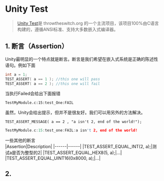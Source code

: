 # Unity Test
> [Unity Test](http://www.throwtheswitch.org/unity)是 throwtheswitch.org 的一个主流项目，该项目100%由C语言构建的，遵循ANSI标准、支持大多数嵌入式编译器。

## 1. 断言（Assertion）
Unity最明显的一个特点就是断言。断言是我们希望在嵌入式系统是正确的陈述性语句。例如下面
```c
int a = 1;
TEST_ASSERT( a == 1 ); //this one will pass
TEST_ASSERT( a == 2 ); //this one will fail
```
当执行Failed会给出下面报错  

```shell
TestMyModule.c:15:test_One:FAIL
```
虽然，Unity会给出提示，但并不是很友好。我们可以用另外的方法解决。  

`TEST_ASSERT_MESSAGE( a == 2 , "a isn't 2, end of the world!");`

```c
TestMyModule.c:15:test_one:FAIL:a isn't 2, end of the world!
```
一些其他的断言  
|Assertion|Description|
|------|------|
|TEST_ASSERT_EQUAL_INT(2, a);|测试a是否为整型的2|
|TEST_ASSERT_EQUAL_HEX8(5, a);|...|
|TEST_ASSERT_EQUAL_UINT16(0x8000, a);|...|
## 2. 



